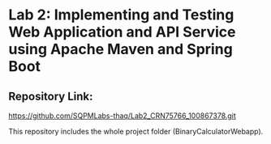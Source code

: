 # Lab 2: Implementing and Testing Web Application and API Service using Apache Maven and Spring Boot
## Repository Link:
https://github.com/SQPMLabs-thaq/Lab2_CRN75766_100867378.git

This repository includes the whole project folder (BinaryCalculatorWebapp).
